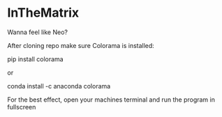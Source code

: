 # InTheMatrix

Wanna feel like Neo?

After cloning repo make sure Colorama is installed:

pip install colorama

or

conda install -c anaconda colorama

For the best effect, open your machines terminal and run the program in fullscreen
